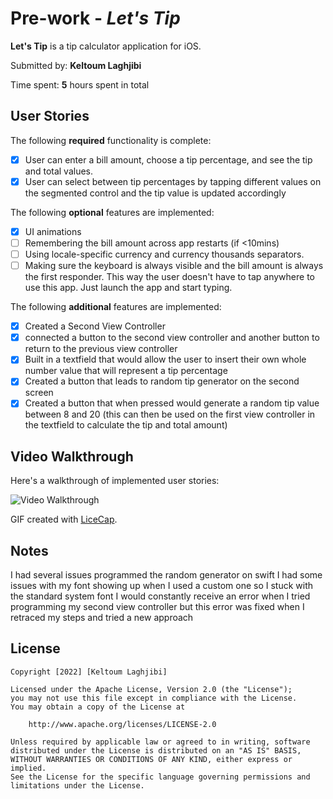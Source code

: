 # Pre-work - *Let's Tip*

**Let's Tip** is a tip calculator application for iOS.

Submitted by: **Keltoum Laghjibi**

Time spent: **5** hours spent in total

## User Stories

The following **required** functionality is complete:

* [X] User can enter a bill amount, choose a tip percentage, and see the tip and total values.
* [X] User can select between tip percentages by tapping different values on the segmented control and the tip value is updated accordingly

The following **optional** features are implemented:

* [X] UI animations
* [ ] Remembering the bill amount across app restarts (if <10mins)
* [ ] Using locale-specific currency and currency thousands separators.
* [ ] Making sure the keyboard is always visible and the bill amount is always the first responder. This way the user doesn't have to tap anywhere to use this app. Just launch the app and start typing.

The following **additional** features are implemented:

- [X] Created a Second View Controller
- [X] connected a button to the second view controller and another button to return to the previous view controller
- [X] Built in a textfield that would allow the user to insert their own whole number value that will represent a tip percentage
- [X] Created a button that leads to random tip generator on the second screen
- [X] Created a button that when pressed would generate a random tip value between 8 and 20 (this can then be used on the first view controller in the textfield to calculate the tip and total amount)

## Video Walkthrough

Here's a walkthrough of implemented user stories:

<img src='http://i.imgur.com/link/to/your/gif/file.gif' title='Video Walkthrough' width='' alt='Video Walkthrough' />

GIF created with [LiceCap](http://www.cockos.com/licecap/).

## Notes

I had several issues programmed the random generator on swift
I had some issues with my font showing up when I used a custom one so I stuck with the standard system font
I would constantly receive an error when I tried programming my second view controller but this error was fixed when I retraced my steps and tried a new approach 

## License

    Copyright [2022] [Keltoum Laghjibi]

    Licensed under the Apache License, Version 2.0 (the "License");
    you may not use this file except in compliance with the License.
    You may obtain a copy of the License at

        http://www.apache.org/licenses/LICENSE-2.0

    Unless required by applicable law or agreed to in writing, software
    distributed under the License is distributed on an "AS IS" BASIS,
    WITHOUT WARRANTIES OR CONDITIONS OF ANY KIND, either express or implied.
    See the License for the specific language governing permissions and
    limitations under the License.
